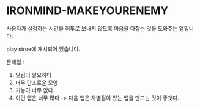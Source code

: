 # IRONMIND-MAKEYOURENEMY
사용자가 설정하는 시간을 허투로 보내지 않도록 마음을 다잡는 것을 도와주는 앱입니다.

play stroe에 개시되어 있습니다.

문제점 :
1. 알림이 필요하다
2. 너무 단조로운 모양
3. 기능이 너무 없다.
4. 이런 앱은 너무 많다 -> 다음 앱은 차별점이 있는 앱을 만드는 것이 좋겟다.
